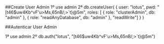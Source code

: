 ##Create User Admin
1º use admin
2ª db.createUser( { user: "lotus",
                 pwd: "[t46$uw4Kb^vF'u>Ms,65nB/;>`t}@5m",
                 roles: [ { role: "clusterAdmin", db: "admin" },
                          { role: "readAnyDatabase", db: "admin" },
                          "readWrite"] } )

##Autenticar User Admin

  1ª use admin
  2º db.auth("lotus", "[t46$uw4Kb^vF'u>Ms,65nB/;>`t}@5m")